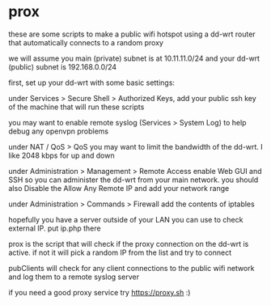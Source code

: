 # prox
these are some scripts to make a public wifi hotspot using a dd-wrt router
that automatically connects to a random proxy

we will assume you main (private) subnet is at 10.11.11.0/24
and your dd-wrt (public) subnet is 192.168.0.0/24


first, set up your dd-wrt with some basic settings:

under Services > Secure Shell > Authorized Keys, add your public ssh key of the 
machine that will run these scripts

you may want to enable remote syslog (Services > System Log) to help debug any
openvpn problems

under NAT / QoS > QoS you may want to limit the bandwidth of the dd-wrt.
I like 2048 kbps for up and down

under Administration > Management > Remote Access enable Web GUI and SSH
so you can administer the dd-wrt from your main network. 
you should also Disable the Allow Any Remote IP and add your network range

under Administration > Commands > Firewall add the contents of iptables

hopefully you have a server outside of your LAN you can use to check external IP.
put ip.php there

prox is the script that will check if the proxy connection on the dd-wrt is active. 
if not it will pick a random IP from the list and try to connect

pubClients will check for any client connections to the public wifi network and
log them to a remote syslog server

if you need a good proxy service try https://proxy.sh :)
